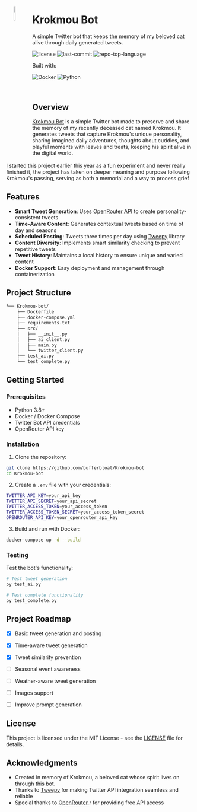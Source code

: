 <div align="left" style="position: relative;">
<img src="https://2264.pw/src/media/krokmouautist.png" align="left" width="10%" style="margin: -20px 0 0 20px;">
<h1>Krokmou Bot</h1>
<p align="left">
	A simple Twitter bot that keeps the memory of my beloved cat alive through daily generated tweets.
</p>
<p align="left">
	<img src="https://img.shields.io/github/license/bufferbloat/Krokmou-bot?style=flat-square&logo=opensourceinitiative&logoColor=white&color=0080ff" alt="license">
	<img src="https://img.shields.io/github/last-commit/bufferbloat/Krokmou-bot?style=flat-square&logo=git&logoColor=white&color=0080ff" alt="last-commit">
	<img src="https://img.shields.io/github/languages/top/bufferbloat/Krokmou-bot?style=flat-square&color=0080ff" alt="repo-top-language">
</p>
<p align="left">Built with:</p>
<p align="left">
	<img src="https://img.shields.io/badge/Docker-2496ED.svg?style=flat-square&logo=Docker&logoColor=white" alt="Docker">
	<img src="https://img.shields.io/badge/Python-3776AB.svg?style=flat-square&logo=Python&logoColor=white" alt="Python">
</p>
</div>
<br clear="right">

## Overview

[Krokmou Bot](https://x.com/KrokmouVoid) is a simple Twitter bot made to preserve and share the memory of my recently deceased cat named Krokmou. 
It generates tweets that capture Krokmou's unique personality, sharing imagined daily adventures, thoughts about cuddles, and playful moments with leaves and treats, keeping his spirit alive in the digital world.
<br/>
<br/>
I started this project earlier this year as a fun experiment and never really finished it, the project has taken on deeper meaning and purpose following Krokmou's passing, serving as both a memorial and a way to process grief

## Features

- **Smart Tweet Generation**: Uses [OpenRouter API](https://openrouter.ai/docs/quickstart) to create personality-consistent tweets
- **Time-Aware Content**: Generates contextual tweets based on time of day and seasons
- **Scheduled Posting**: Tweets three times per day using [Tweepy](https://github.com/tweepy/tweepy/) library
- **Content Diversity**: Implements smart similarity checking to prevent repetitive tweets
- **Tweet History**: Maintains a local history to ensure unique and varied content
- **Docker Support**: Easy deployment and management through containerization

## Project Structure

```sh
└── Krokmou-bot/
    ├── Dockerfile
    ├── docker-compose.yml
    ├── requirements.txt
    ├── src/
    │   ├── __init__.py
    │   ├── ai_client.py
    │   ├── main.py
    │   └── twitter_client.py
    ├── test_ai.py
    └── test_complete.py
```

## Getting Started

### Prerequisites

- Python 3.8+
- Docker / Docker Compose
- Twitter Bot API credentials
- OpenRouter API key

### Installation

1. Clone the repository:
```sh
git clone https://github.com/bufferbloat/Krokmou-bot
cd Krokmou-bot
```

2. Create a `.env` file with your credentials:
```sh
TWITTER_API_KEY=your_api_key
TWITTER_API_SECRET=your_api_secret
TWITTER_ACCESS_TOKEN=your_access_token
TWITTER_ACCESS_TOKEN_SECRET=your_access_token_secret
OPENROUTER_API_KEY=your_openrouter_api_key
```

3. Build and run with Docker:
```sh
docker-compose up -d --build
```

### Testing

Test the bot's functionality:

```sh
# Test tweet generation
py test_ai.py

# Test complete functionality
py test_complete.py
```

## Project Roadmap

- [X] Basic tweet generation and posting
- [X] Time-aware tweet generation
- [X] Tweet similarity prevention
- [ ] Seasonal event awareness
- [ ] Weather-aware tweet generation
- [ ] Images support
- [ ] Improve prompt generation


## License

This project is licensed under the MIT License - see the [LICENSE](LICENSE) file for details.

## Acknowledgments

- Created in memory of Krokmou, a beloved cat whose spirit lives on through [this bot](https://x.com/KrokmouVoid).
- Thanks to [Tweepy](https://www.tweepy.org/) for making Twitter API integration seamless and reliable
- Special thanks to [OpenRouter ](https://openrouter.ai/docs/quickstart)r for providing free API access